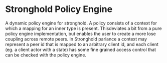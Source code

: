# Stronghold Policy Engine

A dynamic policy engine for stronghold. A policy consists of a context for which a mapping for an inner type is present. Thisdeviates a bit from a pure policy engine implementation, but enables the user to create a more lose coupling across remote peers. In Stronghold parlance a context may represent a peer id that is mapped to an arbitrary client id, and each client (eg. a client actor with a state) has some fine grained access control that can be checked with the policy engine.